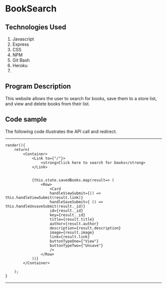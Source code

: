 # BookSearch

## Technologies Used

1. Javascript
2. Express
3. CSS
4. NPM
5. Git Bash
6. Heroku
7. 

## Program Description

This website allows the user to search for books, save them to a store list, and view and delete books from their list.   

## Code sample

The following code illustrates the API call and redirect.  

***

    render(){
        return(
            <Container>
                <Link to={"/"}>
                    <strong>Click here to search for books</strong>
                </Link>
    

                {this.state.savedBooks.map(result=> (
                    <Row>
                        <Card
                        handleViewSubmit={() => this.handleViewSubmit(result.link)}
                        handleSaveSubmit={ () => this.handleUnsaveSubmit(result._id)}
                        id={result._id}
                        key={result._id}
                        title={result.title}
                        author={result.author}
                        description={result.description}
                        image={result.image}
                        link={result.link}
                        buttonTypeOne={"View"}
                        buttonTypeTwo={"Unsave"}
                        />
                    </Row>
                ))}
            </Container>
            
        );
    }

***
